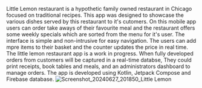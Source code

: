 Little Lemon restaurant is a hypothetic family owned restaurant in Chicago focused on traditional recipes. This app was designed to showcase the various dishes served by this restaurant to it's cutomers. On this mobile app users can order take aways of their favourite meal 
and the restaurant offers some weekly specials which are sorted from the menu for it's user. The interface is simple and non-intrusive for easy navigation. The users can add mpre items to their basket and the counter updates the price in real time.
The little lemon restaurant app is a work in progress. When fully developed orders from customers will be captured in a real-time databse, They could print receipts, book tables and meals, and an administrators dashboard to manage orders.
The app is developed using Kotlin, Jetpack Compose and Firebase database.
![Screenshot_20240627_201850_Little Lemon](https://github.com/user-attachments/assets/5384eff7-f592-4dd8-af7e-d1a8b3f31a63)

